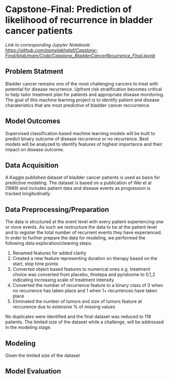# Capstone-Final: Prediction of likelihood of recurrence in bladder cancer patients

_Link to corresponding Jupyter Notebook: 
https://github.com/pamelakhalaf/Capstone-Final/blob/main/Code/Capstone_BladderCancerRecurrence_Final.ipynb_

## Problem Statment 
Bladder cancer remains one of the most challenging cancers to treat with potential for disease recurrence. Upfront risk stratification becomes critical to help tailor treatment plan for patients and appropriate disease monitoring. The goal of this machine learning project is to identify patient and disease charateristics that are most predictive of bladder cancer reccurrence. 

## Model Outcomes 
Supervised classification based machine learning models will be built to predict binary outcome of disease recurrence or no recurrence. Best models will be analyzed to identify features of highest importance and their impact on disease outcome.  

## Data Acquisition 
A Kaggle published dataset of bladder cancer patients is used as basis for predictive modeling. The dataset is based on a publication of Wei et al (1989) and includes patient data and disease events as progression is tracked longitudinally. 

## Data Preprocessing/Preparation
The data is structured at the event level with every patient experiencing one or more events. As such we restructure the data to be at the patient level and to register the total number of recurrent events they have experienced. In order to further prepare the data for modeling, we performed the following data exploration/cleaning steps: 
1. Renamed features for added clarity
2. Created a new feature representing duration on therapy based on the start, stop time points
3. Converted object based features to numerical ones e.g. treatment choice was converted from placebo, thiotepa and pyridoxine to 0,1,2 indicating increasing scale of treatment intensity
4. Converted the number of recurrence feature to a binary class of 0 when no recurrence has taken place and 1 when 1+ recurrences have taken place
5. Eliminated the number of tumors and size of tumors feature at reccurence due to extensive % of missing values

No duplicates were identified and the final dataset was reduced to 118 patients. The limited size of the dataset while a challenge,  will be addressed in the modeling stage. 

## Modeling 
Given the limited size of the dataset

## Model Evaluation 
